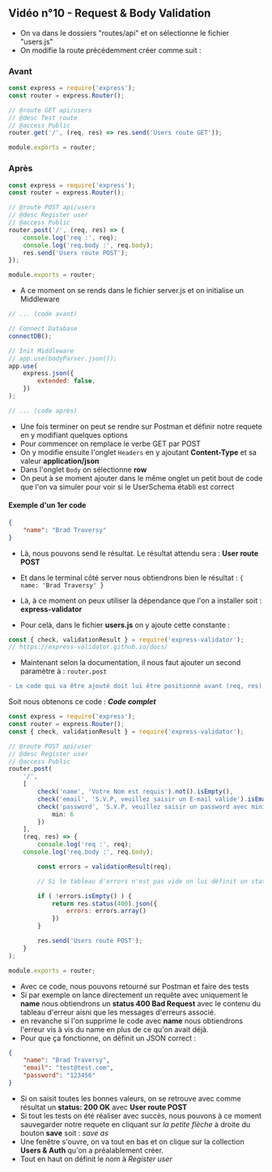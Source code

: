## Vidéo n°10 - Request & Body Validation

-   On va dans le dossiers "routes/api" et on sélectionne le fichier "users.js"
-   On modifie la route précédemment créer comme suit :

### Avant

```js
const express = require('express');
const router = express.Router();

// @route GET api/users
// @desc Test route
// @access Public
router.get('/', (req, res) => res.send('Users route GET'));

module.exports = router;
```

### Après

```js
const express = require('express');
const router = express.Router();

// @route POST api/users
// @desc Register user
// @access Public
router.post('/', (req, res) => {
	console.log('req :', req);
	console.log('req.body :', req.body);
	res.send('Users route POST');
});

module.exports = router;
```

-   A ce moment on se rends dans le fichier server.js et on initialise un Middleware

```js
// ... (code avant)

// Connect Database
connectDB();

// Init Middleware
// app.use(bodyParser.json());
app.use(
	express.json({
		extended: false,
	})
);

// ... (code après)
```

-   Une fois terminer on peut se rendre sur Postman et définir notre requete en y modifiant quelques options
-   Pour commencer on remplace le verbe GET par POST
-   On y modifie ensuite l'onglet `Headers` en y ajoutant **Content-Type** et sa valeur **application/json**
-   Dans l'onglet `Body` on sélectionne **row**
-   On peut à se moment ajouter dans le même onglet un petit bout de code que l'on va simuler pour voir si le UserSchema établi est correct

#### Exemple d'un 1er code

```json
{
	"name": "Brad Traversy"
}
```

-   Là, nous pouvons send le résultat. Le résultat attendu sera : **User route POST**
-   Et dans le terminal côté server nous obtiendrons bien le résultat :
    `{ name: 'Brad Traversy' }`

-   Là, à ce moment on peux utiliser la dépendance que l'on a installer soit : **express-validator**
-   Pour celà, dans le fichier **users.js** on y ajoute cette constante :

```js
const { check, validationResult } = require('express-validator');
// https://express-validator.github.io/docs/
```

-   Maintenant selon la documentation, il nous faut ajouter un second paramètre à : `router.post`

```diff
- Le code qui va être ajouté doit lui être positionné avant (req, res). L'ordre est extrêmement importante.
```

Soit nous obtenons ce code : **_Code complet_**

```js
const express = require('express');
const router = express.Router();
const { check, validationResult } = require('express-validator');

// @route POST api/user
// @desc Register user
// @access Public
router.post(
	'/',
	[
		check('name', 'Votre Nom est requis').not().isEmpty(),
        check('email', 'S.V.P, veuillez saisir un E-mail valide').isEmail(),
        check('password', 'S.V.P, veuillez saisir un password avec minimum 6 caractères).isLength({
            min: 6
        })
	],
	(req, res) => {
		console.log('req :', req);
    console.log('req.body :', req.body);

		const errors = validationResult(req);

		// Si le tableau d'errors n'est pas vide on lui définit un status d'erreur 400

		if ( !errors.isEmpty() ) {
			return res.status(400).json({
				errors: errors.array()
			})
		}

		res.send('Users route POST');
	}
);

module.exports = router;
```

-   Avec ce code, nous pouvons retourné sur Postman et faire des tests
-   Si par exemple on lance directement un requête avec uniquement le **name** nous obtiendrons un **status 400 Bad Request** avec le contenu du tableau d'erreur aisni que les messages d'erreurs associé.
-   en revanche si l'on supprime le code avec **name** nous obtiendrons l'erreur vis à vis du name en plus de ce qu'on avait déjà.
-   Pour que ça fonctionne, on définit un JSON correct :

```json
{
	"name": "Brad Traversy",
	"email": "test@test.com",
	"password": "123456"
}
```

-   Si on saisit toutes les bonnes valeurs, on se retrouve avec comme résultat un **status: 200 OK** avec **User route POST**
-   Si tout les tests on été réaliser avec succès, nous pouvons à ce moment sauvegarder notre requete en cliquant sur _la petite flèche_ à droite du bouton **save** soit : _save as_
-   Une fenêtre s'ouvre, on va tout en bas et on clique sur la collection **Users & Auth** qu'on a préalablement créer.
-   Tout en haut on définit le nom à _Register user_
